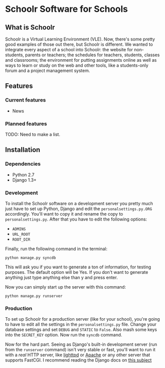 Schoolr Software for Schools
=========================

What is Schoolr
------------

Schoolr is a Virtual Learning Environment (VLE). Now, there's some pretty good
examples of those out there, but Schoolr is different. We wanted to integrate
every aspect of a school into Schoolr: the website for non-students, parents or
teachers; the schedules for teachers, students, classes and classrooms; the
environment for putting assignments online as well as ways to learn or study on
the web and other tools, like a students-only forum and a project
management system.

Features
--------

### Current features

* News

### Planned features

TODO: Need to make a list.


Installation
------------

### Dependencies

* Python 2.7
* Django 1.3+

### Development

To install the Schoolr software on a development server you pretty much just have
to set up Python, Django and edit the `personalsettings.py.ORG` accordingly.
You'll want to copy it and rename the copy to `personalsettings.py`. After that 
you have to edit the following options:

* `ADMINS`
* `URL_ROOT`
* `ROOT_DIR`

Finally, run the following command in the terminal:

    python manage.py syncdb

This will ask you if you want to generate a ton of information, for testing
purposes. The default option will be Yes. If you don't want to generate
anything just type anything else than y and press enter.

Now you can simply start up the server with this command:

    python manage.py runserver

### Production

To set up Schoolr for a production server (like for your school), you're going to
have to edit all the settings in the `personalsettings.py` file. Change your
database settings and set `DEBUG` and `STATIC` to `False`. Also mash some keys
into the `SECRET_KEY` option. Now run the `syncdb` command.

Now for the hard part. Seeing as Django's built-in development server (run from
the `runserver` command) isn't very stable or fast, you'll want to run it with
a *real* HTTP server, like [lighttpd](http://www.lighttpd.net/) or
[Apache](http://httpd.apache.org/) or any other server that supports FastCGI. I
recommend reading the Django docs on
[this subject](https://docs.djangoproject.com/en/dev/howto/deployment/fastcgi/)

